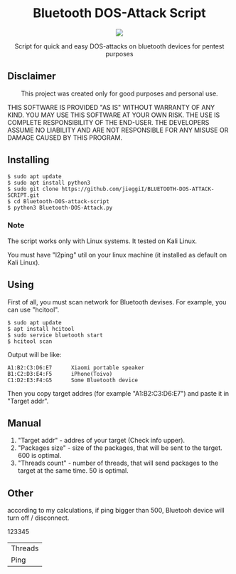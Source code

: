 <h1 align="center" size="10px">Bluetooth DOS-Attack Script</h1>
<p align="center">
  <a href="https://python.org">
    <img src="https://img.shields.io/pypi/pyversions/Django.svg">
  </a>
</p>
<p align="center">Script for quick and easy DOS-attacks on bluetooth devices for pentest purposes</p>

## Disclaimer
<p align="center">This project was created only for good purposes and personal use.</p>

THIS SOFTWARE IS PROVIDED "AS IS" WITHOUT WARRANTY OF ANY KIND. YOU MAY USE THIS SOFTWARE AT YOUR OWN RISK. THE USE IS COMPLETE RESPONSIBILITY OF THE END-USER. THE DEVELOPERS ASSUME NO LIABILITY AND ARE NOT RESPONSIBLE FOR ANY MISUSE OR DAMAGE CAUSED BY THIS PROGRAM.
## Installing

```
$ sudo apt update
$ sudo apt install python3
$ sudo git clone https://github.com/jieggiI/BLUETOOTH-DOS-ATTACK-SCRIPT.git
$ cd Bluetooth-DOS-attack-script
$ python3 Bluetooth-DOS-Attack.py
```
### Note
<p>The script works only with Linux systems. It tested on Kali Linux.</p>
<p>You must have "l2ping" util on your linux machine (it installed as default on Kali Linux).</p>

## Using
<p>First of all, you must scan network for Bluetooth devises. For example, you can use "hcitool".</p>

```
$ sudo apt update
$ apt install hcitool
$ sudo service bluetooth start
$ hcitool scan
```
<p>Output will be like:</p>

```
A1:B2:C3:D6:E7      Xiaomi portable speaker
B1:C2:D3:E4:F5      iPhone(Toivo)
C1:D2:E3:F4:G5      Some Bluetooth device
```
<p>Then you copy target addres (for example "A1:B2:C3:D6:E7") and paste it in "Target addr".</p>

## Manual

1. "Target addr" - addres of your target (Check info upper).
2. "Packages size" - size of the packages, that will be sent to the target. 600 is optimal.
3. "Threads count" - number of threads, that will send packages to the target at the same time. 50 is optimal.

## Other

<p>according to my calculations, if ping bigger than 500, Bluetooh device will turn off / disconnect.</p>
<table align="center">
  <td>
    Threads
    <tr>123</tr>
  </td>
  <td>
    Ping
  </td>
  <tr>345</tr>
</table>


